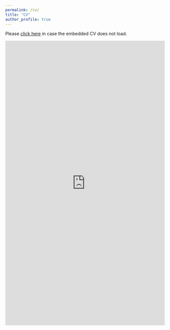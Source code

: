 ```yaml
---
permalink: /cv/
title: "CV"
author_profile: true
---
```


Please [click here](https://drive.google.com/file/d/10OSHdtWSpOQfar7nDwbY_J-p9spx3fwt/view?usp=sharing) in case the embedded CV does not load.  
<iframe width="100%" height="900px" frameborder="0" scrolling="yes" class="embed-responsive-item" src="https://drive.google.com/file/d/10OSHdtWSpOQfar7nDwbY_J-p9spx3fwt/preview?usp=sharing" allowfullscreen></iframe>